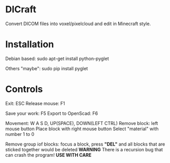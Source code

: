 # DICraft

Convert DICOM files into voxel/pixelcloud and edit in Minecraft style.


# Installation

Debian based:
    sudo apt-get install python-pyglet

Others "maybe":
    sudo pip install pyglet


# Controls

Exit: ESC
Release mouse: F1

Save your work: F5
Export to OpenScad: F6

Movement: W A S D, UP(SPACE), DOWN(LEFT CTRL)
Remove block: left mouse button
Place block with right mouse button
Select "material" with number 1 to 0

Remove group iof blocks:
focus a block, press **"DEL"** and all blocks that are sticked together would be deleted
**WARNING**
There is a recursion bug that can crash the program!
**USE WITH CARE**



